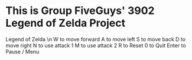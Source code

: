 # This is Group FiveGuys' 3902 Legend of Zelda Project

Legend of Zelda \n
W to move forward
A to move left
S to move back
D to move right
N to use attack 1
M to use attack 2
R to Reset
0 to Quit
Enter to Pause / Menu
